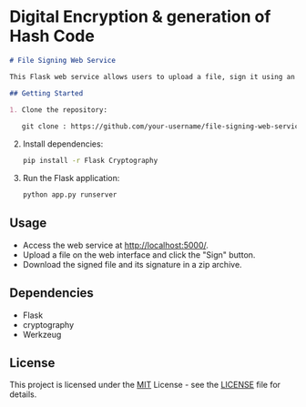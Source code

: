 # Digital Encryption & generation of Hash Code
 
```markdown
# File Signing Web Service

This Flask web service allows users to upload a file, sign it using an RSA private key, and download the signed file along with its signature in a zip archive.

## Getting Started

1. Clone the repository:
   
   git clone : https://github.com/your-username/file-signing-web-service.git
   ```

2. Install dependencies:
   ```bash
   pip install -r Flask Cryptography
   ```

3. Run the Flask application:
   ```bash
   python app.py runserver
   ```

## Usage

- Access the web service at [http://localhost:5000/](http://localhost:5000/).
- Upload a file on the web interface and click the "Sign" button.
- Download the signed file and its signature in a zip archive.

## Dependencies

- Flask
- cryptography
- Werkzeug

## License

This project is licensed under the [MIT](MIT) License - see the [LICENSE](LICENSE) file for details.
